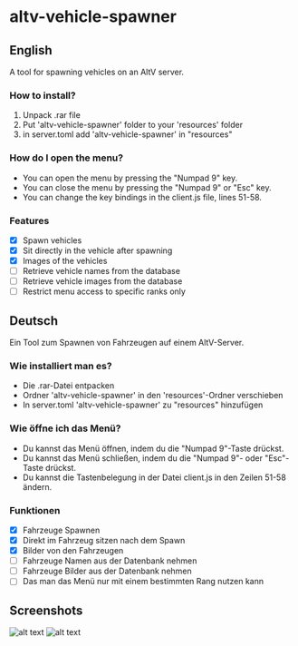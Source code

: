 # altv-vehicle-spawner

## English

A tool for spawning vehicles on an AltV server.

### How to install?

1. Unpack .rar file
2. Put 'altv-vehicle-spawner' folder to your 'resources' folder
3. in server.toml add 'altv-vehicle-spawner' in "resources"

### How do I open the menu?

- You can open the menu by pressing the "Numpad 9" key.
- You can close the menu by pressing the "Numpad 9" or "Esc" key.
- You can change the key bindings in the client.js file, lines 51-58.

### Features

- [x] Spawn vehicles
- [x] Sit directly in the vehicle after spawning
- [x] Images of the vehicles
- [ ] Retrieve vehicle names from the database
- [ ] Retrieve vehicle images from the database
- [ ] Restrict menu access to specific ranks only

## Deutsch

Ein Tool zum Spawnen von Fahrzeugen auf einem AltV-Server.

### Wie installiert man es?

- Die .rar-Datei entpacken
- Ordner 'altv-vehicle-spawner' in den 'resources'-Ordner verschieben
- In server.toml 'altv-vehicle-spawner' zu "resources" hinzufügen

### Wie öffne ich das Menü?

- Du kannst das Menü öffnen, indem du die "Numpad 9"-Taste drückst.
- Du kannst das Menü schließen, indem du die "Numpad 9"- oder "Esc"-Taste drückst.
- Du kannst die Tastenbelegung in der Datei client.js in den Zeilen 51-58 ändern.

### Funktionen

- [x] Fahrzeuge Spawnen
- [x] Direkt im Fahrzeug sitzen nach dem Spawn
- [x] Bilder von den Fahrzeugen
- [ ] Fahrzeuge Namen aus der Datenbank nehmen
- [ ] Fahrzeuge Bilder aus der Datenbank nehmen
- [ ] Das man das Menü nur mit einem bestimmten Rang nutzen kann

## Screenshots

![alt text](https://i.imgur.com/ixgYPAa.png)
![alt text](https://i.imgur.com/wckvY2a.png)
